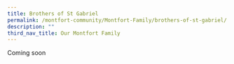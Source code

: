 ```yaml
---
title: Brothers of St Gabriel
permalink: /montfort-community/Montfort-Family/brothers-of-st-gabriel/
description: ""
third_nav_title: Our Montfort Family
---
```


Coming soon